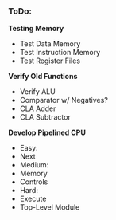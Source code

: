 ### ToDo:
**Testing Memory**
 - Test Data Memory
 - Test Instruction Memory
 - Test Register Files

**Verify Old Functions**
 - Verify ALU
  - Comparator w/ Negatives?
  - CLA Adder
  - CLA Subtractor

**Develop Pipelined CPU**
 - Easy:
  - Next
 - Medium:
  - Memory
  - Controls
 - Hard:
  - Execute
  - Top-Level Module
